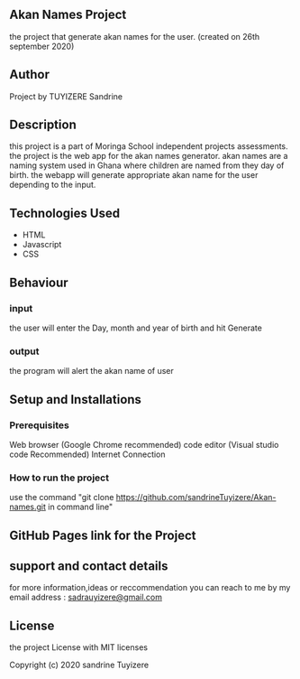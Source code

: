 ## Akan Names Project
the project that generate akan names for the user. (created on 26th september 2020)

## Author
Project by TUYIZERE Sandrine

## Description
this project is a part of Moringa School independent projects assessments. the project is the web app for the akan names generator. 
akan names are a naming system used in Ghana where children are named from they day of birth.
the webapp will generate appropriate akan name for the user depending to the input.

## Technologies Used

 * HTML
 * Javascript
 * CSS

## Behaviour

### input
the user will enter the Day, month and year of birth and hit Generate
### output
the program will alert the akan name of user

## Setup and Installations
### Prerequisites
Web browser (Google Chrome recommended)
code editor (Visual studio code Recommended)
Internet Connection

### How to run the project
use the command "git clone https://github.com/sandrineTuyizere/Akan-names.git in command line"

## GitHub Pages link for the Project

## support and contact details
for more information,ideas or reccommendation you can reach to me by my email address : sadrauyizere@gmail.com

## License
the project License with MIT licenses

Copyright (c) 2020 sandrine Tuyizere

